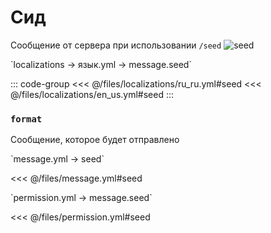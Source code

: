 # Сид

Сообщение от сервера при использовании `/seed`
![seed](/seed.png)

[//]: # (localization)
<!--@include: @/parts/words.md#localization--> 
<!--@include: @/parts/words.md#path--> `localizations → язык.yml → message.seed`

<!--@include: @/parts/words.md#default--> 

::: code-group
<<< @/files/localizations/ru_ru.yml#seed
<<< @/files/localizations/en_us.yml#seed
:::

### `format`

Сообщение, которое будет отправлено

[//]: # (message.yml)
<!--@include: @/parts/words.md#setting-->
<!--@include: @/parts/words.md#path--> `message.yml → seed`

<!--@include: @/parts/words.md#default-->
<<< @/files/message.yml#seed

<!--@include: @/parts/enable.md-->
<!--@include: @/parts/destination.md-->
<!--@include: @/parts/sound.md-->

[//]: # (permission.yml)
<!--@include: @/parts/words.md#permission-->
<!--@include: @/parts/words.md#path--> `permission.yml → message.seed`

<!--@include: @/parts/words.md#default-->
<<< @/files/permission.yml#seed

<!--@include: @/parts/permission/permissionTier3.md-->
<!--@include: @/parts/permission/sound.md-->
